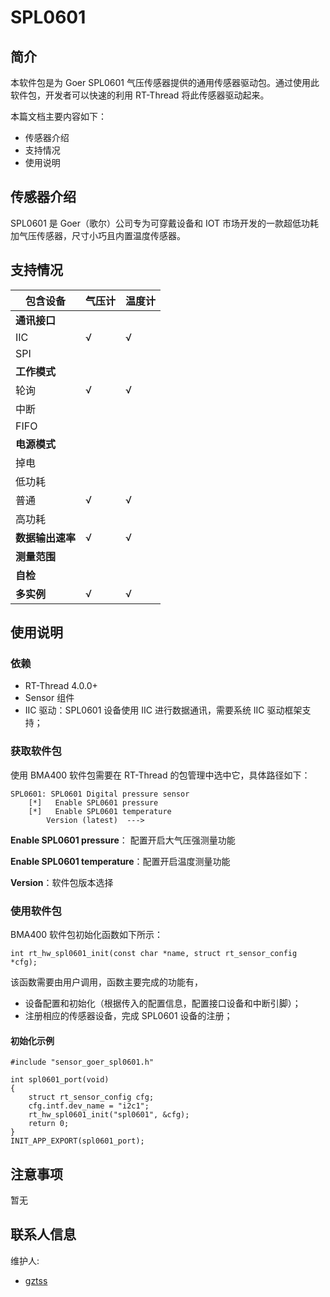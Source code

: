 # SPL0601

## 简介

本软件包是为 Goer SPL0601 气压传感器提供的通用传感器驱动包。通过使用此软件包，开发者可以快速的利用 RT-Thread 将此传感器驱动起来。

本篇文档主要内容如下：

- 传感器介绍
- 支持情况
- 使用说明

## 传感器介绍

SPL0601 是 Goer（歌尔）公司专为可穿戴设备和 IOT 市场开发的一款超低功耗加气压传感器，尺寸小巧且内置温度传感器。

## 支持情况

| 包含设备         | 气压计 | 温度计 |
| ---------------- | -------- | ------ |
| **通讯接口**     |          |        |
| IIC              | √        | √      |
| SPI              |          |        |
| **工作模式**     |          |        |
| 轮询             | √        | √      |
| 中断             |          |        |
| FIFO             |          |        |
| **电源模式**     |          |        |
| 掉电             |          |        |
| 低功耗           |          |        |
| 普通             | √        | √      |
| 高功耗           |          |        |
| **数据输出速率** | √        | √      |
| **测量范围**     |          |        |
| **自检**         |          |        |
| **多实例**       | √        | √      |

## 使用说明

### 依赖

- RT-Thread 4.0.0+
- Sensor 组件
- IIC 驱动：SPL0601 设备使用 IIC 进行数据通讯，需要系统 IIC 驱动框架支持；

### 获取软件包

使用 BMA400 软件包需要在 RT-Thread 的包管理中选中它，具体路径如下：

```
SPL0601: SPL0601 Digital pressure sensor
    [*]   Enable SPL0601 pressure
    [*]   Enable SPL0601 temperature
        Version (latest)  --->
```

**Enable SPL0601 pressure**： 配置开启大气压强测量功能

**Enable SPL0601 temperature**：配置开启温度测量功能

**Version**：软件包版本选择

### 使用软件包

BMA400 软件包初始化函数如下所示：

```
int rt_hw_spl0601_init(const char *name, struct rt_sensor_config *cfg);
```

该函数需要由用户调用，函数主要完成的功能有，

- 设备配置和初始化（根据传入的配置信息，配置接口设备和中断引脚）；
- 注册相应的传感器设备，完成 SPL0601 设备的注册；

#### 初始化示例

```
#include "sensor_goer_spl0601.h"

int spl0601_port(void)
{
    struct rt_sensor_config cfg;
    cfg.intf.dev_name = "i2c1";
    rt_hw_spl0601_init("spl0601", &cfg);
    return 0;
}
INIT_APP_EXPORT(spl0601_port);
```

## 注意事项

暂无

## 联系人信息

维护人:

- [gztss](https://github.com/gztss)
